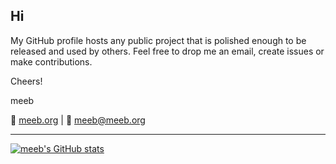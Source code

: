 ## Hi

My GitHub profile hosts any public project that is polished enough to be released and
used by others. Feel free to drop me an email, create issues or make contributions.

Cheers!

meeb

:link: [meeb.org](https://meeb.org/)  |  :e-mail: [meeb@meeb.org](mailto:meeb@meeb.org)

<hr height="1">

[![meeb's GitHub stats](https://github-readme-stats.vercel.app/api?username=meeb&show_icons=true&theme=dark&hide=issues,contribs&custom_title=Activity)](https://github.com/meeb)
